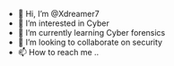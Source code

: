 - 👋 Hi, I’m @Xdreamer7
- 👀 I’m interested in Cyber
- 🌱 I’m currently learning Cyber forensics
- 💞️ I’m looking to collaborate on security 
- 📫 How to reach me ..

<!---
Xdreamer7/Xdreamer7 is a ✨ special ✨ repository because its `README.md` (this file) appears on your GitHub profile.
You can click the Preview link to take a look at your changes.
--->

